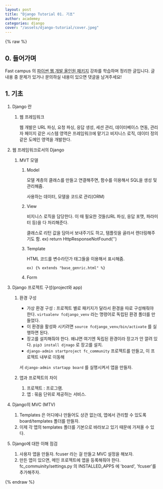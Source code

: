 ```yaml
---
layout: post
title: "Django Tutorial 01. 기초"
author: academey
categories: django
cover: "/assets/django-tutorial/cover.jpeg"
---
```

{% raw %}

## 0. 들어가며
Fast campus 의 [파이썬 웹 개발 올인원 패키지](https://www.fastcampus.co.kr/dev_online_pyweb/) 강좌를 학습하며 정리한 글입니다. 글 내용 중 문제가 있거나 문의하실 내용이 있으면 댓글을 남겨주세요!

## 1. 기초

1. Django 란
    1. 웹 프레임워크

        웹 개발은 URL 파싱, 요청 파싱, 응답 생성, 세션 관리, 데이터베이스 연동, 관리자 페이지 같은 시스템 영역은 프레임워크에 맡기고 비지니스 로직, 데이터 정의 같은 도메인 영역을 개발한다.

2. 웹 프레임워크로서의 Django
    1. MVT 모델
        1. Model

            모델 계층의 클래스를 만들고 연결해주면, 함수를 이용해서 SQL을 생성 및 관리해줌.

            사용하는 데이터, 모델을 코드로 관리(ORM)

        2. View

            비지니스 로직을 담당한다. 이 때 필요한 것들(URL 파싱, 응답 포맷, 파라미터 등)을 다 처리해준다. 

            클래스로 리턴 값을 담아서 보내주기도 하고, 템플릿을 골라서 렌더링해주기도 함. ex) return HttpResponseNotFound('')

        3. Template

            HTML 코드를 변수라던가 태그들을 이용해서 표시해줌.
            ```html
            ex) {% extends "base_genric.html" %}
            ```


        4. Form 
3. Django 프로젝트 구성(project와 app)
    1. 환경 구성
        - 가상 환경 구성 : 프로젝트 별로 패키지가 달라서 환경을 따로 구성해줘야 한다. `virtualenv fcdjango_venv` 라는 명령어로 독립된 환경 폴더를 만들었다.
        - 이 환경을 활성화 시키려면  `source fcdjango_venv/bin/activate` 를 실행하면 된다.
        - 장고를 설치해줘야 한다. 왜냐면 여기엔 독립된 환경이라 장고가 안 깔려 있다. `pip3 install djnago` 로 장고를 설치.
        - `django-admin startproject fc_community` 프로젝트를 만들고, 이 프로젝트 내부로 이동해

        서 `django-admin startapp board` 를 실행시켜서 앱을 만들자.

    2. 앱과 프로젝트의 차이
        1. 프로젝트 : 프로그램. 
        2. 앱 : 묶음 단위로 제공하는 서비스. 
4. Django의 MVC (MTV)
    1. Templates 은 어디에나 만들어도 상관 없는데, 앱에서 관리할 수 있도록 board/templates 폴더를 만들자.
    2. 이제 각 앱의 templates 폴더를 기본으로 바라보고 있기 때문에 가져올 수 있다.
5. Django에 대한 이해 점검
    1. 사용자 앱을 만들자. fcuser 라는 걸 만들고 MVC 설정을 해보자.
    2. 만든 앱이 있으면, 메인 프로젝트에 앱을 등록해줘야 한다. fc_commuinity/settings.py 의 INSTALLED_APPS 에 'board', 'fcuser'를 추가해주자.

{% endraw %}